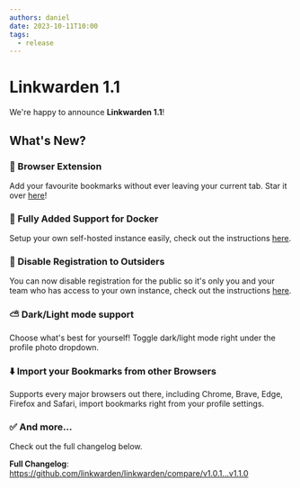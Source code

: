 ```yaml
---
authors: daniel
date: 2023-10-11T10:00
tags:
  - release
---
```


# Linkwarden 1.1

We're happy to announce **Linkwarden 1.1**!

<!--truncate-->

## What's New?

### 🧩 Browser Extension

Add your favourite bookmarks without ever leaving your current tab. Star it over [here](https://github.com/linkwarden/browser-extension)!

### 🐳 Fully Added Support for Docker

Setup your own self-hosted instance easily, check out the instructions [here](https://docs.linkwarden.app/self-hosting/installation).

### 🚫 Disable Registration to Outsiders

You can now disable registration for the public so it's only you and your team who has access to your own instance, check out the instructions [here](https://docs.linkwarden.app/self-hosting/environment-variables).

### ⛅️ Dark/Light mode support

Choose what's best for yourself! Toggle dark/light mode right under the profile photo dropdown.

### ⬇️ Import your Bookmarks from other Browsers

Supports every major browsers out there, including Chrome, Brave, Edge, Firefox and Safari, import bookmarks right from your profile settings.

### ✅ And more...

Check out the full changelog below.

**Full Changelog**: https://github.com/linkwarden/linkwarden/compare/v1.0.1...v1.1.0
